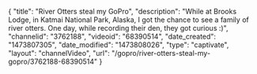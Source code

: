 {
    "title": "River Otters steal my GoPro",
    "description": "While at Brooks Lodge, in Katmai National Park, Alaska, I got the chance to see a family of river otters. One day, while recording their den, they got curious :)",
    "channelid": "3762188",
    "videoid": "68390514",
    "date_created": "1473807305",
    "date_modified": "1473808026",
    "type": "captivate",
    "layout": "channelVideo",
    "url": "\/gopro\/river-otters-steal-my-gopro\/3762188-68390514"
}